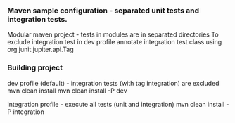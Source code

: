 ### Maven sample configuration - separated unit tests and integration tests.
Modular maven project - tests in modules are in separated directories
To exclude integration test in dev profile annotate integration test class using org.junit.jupiter.api.Tag

### Building project
dev profile (default) - integration tests (with tag integration) are excluded
mvn clean install
mvn clean install -P dev

integration profile - execute all tests (unit and integration)
mvn clean install -P integration
